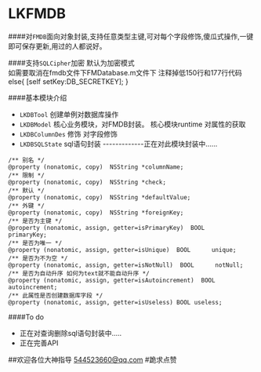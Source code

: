 # LKFMDB
####对`FMDB`面向对象封装,支持任意类型主键,可对每个字段修饰,傻瓜式操作,一键即可保存更新,用过的人都说好。

####支持`SQLCipher`加密 
      默认为加密模式  
      如需要取消在fmdb文件下FMDatabase.m文件下
      注释掉低150行和177行代码
      else{
       [self setKey:DB_SECRETKEY];
      }

####基本模块介绍
- `LKDBTool` 创建单例对数据库操作
- `LKDBModel` 核心业务模块，对FMDB封装。 核心模块runtime 对属性的获取
- `LKDBColumnDes` 修饰 对字段修饰
- `LKDBSQLState` sql语句封装 -------------正在对此模块封装中......

```
/** 别名 */
@property (nonatomic, copy)  NSString *columnName;
/** 限制 */
@property (nonatomic, copy)  NSString *check;
/** 默认 */
@property (nonatomic, copy)  NSString *defaultValue;
/** 外键 */
@property (nonatomic, copy)  NSString *foreignKey;
/** 是否为主键 */
@property (nonatomic, assign, getter=isPrimaryKey)  BOOL      primaryKey;
/** 是否为唯一 */
@property (nonatomic, assign, getter=isUnique)  BOOL      unique;
/** 是否为不为空 */
@property (nonatomic, assign, getter=isNotNull)  BOOL      notNull;
/** 是否为自动升序 如何为text就不能自动升序 */
@property (nonatomic, assign, getter=isAutoincrement)  BOOL      autoincrement;
/** 此属性是否创建数据库字段 */
@property (nonatomic, assign, getter=isUseless) BOOL useless;
```


####To do
- 正在对查询删除sql语句封装中.....
- 正在完善API



##欢迎各位大神指导    544523660@qq.com 
#跪求点赞
